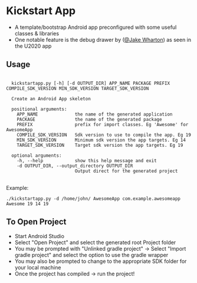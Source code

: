 Kickstart App
=============

- A template/bootstrap Android app preconfigured with some useful classes &amp; libraries
- One notable feature is the debug drawer by ([@Jake Wharton][1]) as seen in the U2020 app

Usage
-----

<pre>
<code>
  kickstartapp.py [-h] [-d OUTPUT_DIR] APP_NAME PACKAGE PREFIX COMPILE_SDK_VERSION MIN_SDK_VERSION TARGET_SDK_VERSION

  Create an Android App skeleton
  
  positional arguments:
    APP_NAME              the name of the generated application
    PACKAGE               the name of the generated package
    PREFIX                prefix for import classes. Eg 'Awesome' for AwesomeApp
    COMPILE_SDK_VERSION   Sdk version to use to compile the app. Eg 19
    MIN_SDK_VERSION       Minimum sdk version the app targets. Eg 14
    TARGET_SDK_VERSION    Target sdk version the app targets. Eg 19
  
  optional arguments:
    -h, --help            show this help message and exit
    -d OUTPUT_DIR, --output_directory OUTPUT_DIR
                          Output direct for the generated project
</code>
</pre>

Example:

`./kickstartapp.py -d /home/john/ AwesomeApp com.example.awesomeapp Awesome 19 14 19`

To Open Project
---------------

* Start Android Studio
* Select "Open Project" and select the generated root Project folder
* You may be prompted with "Unlinked gradle project" -> Select "Import gradle project" and select the option to use the gradle wrapper
* You may also be prompted to change to the appropriate SDK folder for your local machine
* Once the project has compiled -> run the project!


[1]:https://github.com/JakeWharton
